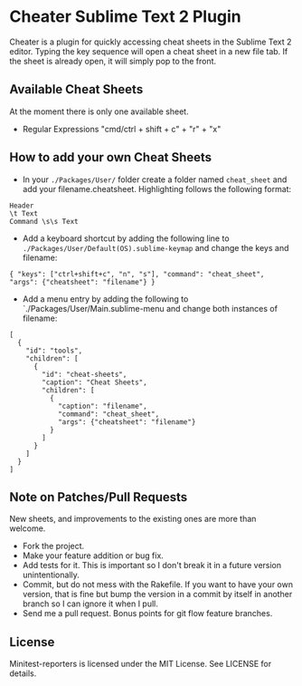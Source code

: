 # Cheater Sublime Text 2 Plugin

Cheater is a plugin for quickly accessing cheat sheets in the Sublime Text 2 editor. Typing the key sequence will open a cheat sheet in a new file tab. If the sheet is already open, it will simply pop to the front.

## Available Cheat Sheets

At the moment there is only one available sheet.

* Regular Expressions "cmd/ctrl + shift + c" + "r" + "x"

## How to add your own Cheat Sheets

* In your `./Packages/User/` folder create a folder named `cheat_sheet` and add your filename.cheatsheet. Highlighting follows the following format:

```
Header
\t Text
Command \s\s Text
```

* Add a keyboard shortcut by adding the following line to `./Packages/User/Default(OS).sublime-keymap` and change the keys and filename:

```
{ "keys": ["ctrl+shift+c", "n", "s"], "command": "cheat_sheet", "args": {"cheatsheet": "filename"} }
```

* Add a menu entry by adding the following to `./Packages/User/Main.sublime-menu and change both instances of filename:

```
[
  {
    "id": "tools",
    "children": [
      {
        "id": "cheat-sheets",
        "caption": "Cheat Sheets",
        "children": [
          {
            "caption": "filename",
            "command": "cheat_sheet",
            "args": {"cheatsheet": "filename"}
          }
        ]
      }
    ]
  }
]
```

## Note on Patches/Pull Requests

New sheets, and improvements to the existing ones are more than welcome.

* Fork the project.
* Make your feature addition or bug fix.
* Add tests for it. This is important so I don't break it in a future version unintentionally.
* Commit, but do not mess with the Rakefile. If you want to have your own version, that is fine but bump the version in a commit by itself in another branch so I can ignore it when I pull.
* Send me a pull request. Bonus points for git flow feature branches.

## License

Minitest-reporters is licensed under the MIT License. See LICENSE for details.
